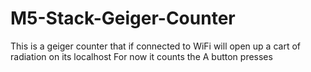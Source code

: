 # M5-Stack-Geiger-Counter

This is a geiger counter that if connected to WiFi will open up a cart of radiation on its localhost
For now it counts the A button presses
